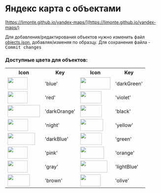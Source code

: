 # Яндекс карта с объектами

[https://limonte.github.io/yandex-maps/](https://limonte.github.io/yandex-maps/)

Для добавления/редактирования объектов нужно изменить файл [objects.json](../../edit/master/objects.json), добавляя/изменяя по образцу. Для сохранения файла - <kbd>Commit changes</kbd>

### Доступные цвета для объектов:

<table> <tbody>      <tr><th> <strong>Icon</strong> </th><th> <strong>Key</strong> </th><th> <strong>Icon</strong> </th><th> <strong>Key</strong> </th></tr>   <tr><td> <span class="b-img-container"><img alt="" src="https://yastatic.net/doccenter/images/tech-com/maps/doc/freeze/F7ApxxN2cPCmEzJ87AGBHw24m3s.png" width="65" height="39"></span> </td><td>'blue'</td><td> <span class="b-img-container"><img alt="" src="https://yastatic.net/doccenter/images/tech-com/maps/doc/freeze/kThhzjd7pIq7Gv02sIXeOkJyhRY.png" width="98" height="39"></span> </td><td>'darkGreen'</td></tr> <tr><td> <span class="b-img-container"><img alt="" src="https://yastatic.net/doccenter/images/tech-com/maps/doc/freeze/S6SPpC4NF3ikDBnIXipJvzylwp8.png" width="65" height="39"></span> </td><td>'red'</td><td> <span class="b-img-container"><img alt="" src="https://yastatic.net/doccenter/images/tech-com/maps/doc/freeze/QoFZAK7lmU97suavoFjwISKlmdc.png" width="69" height="39"></span> </td><td>'violet'</td></tr> <tr><td> <span class="b-img-container"><img alt="" src="https://yastatic.net/doccenter/images/tech-com/maps/doc/freeze/Bjm5q4sCqdBUpRCcEG1auIcAZhI.png" width="105" height="39"></span> </td><td>'darkOrange'</td><td> <span class="b-img-container"><img alt="" src="https://yastatic.net/doccenter/images/tech-com/maps/doc/freeze/RLw2SLJPvra8QmRqWeqpEYJU-wo.png" width="70" height="39"></span> </td><td>'black'</td></tr> <tr><td> <span class="b-img-container"><img alt="" src="https://yastatic.net/doccenter/images/tech-com/maps/doc/freeze/iveI4qLQs5Rqmy3yEGjxIx4ZxUQ.png" width="66" height="39"></span> </td><td>'night'</td><td> <span class="b-img-container"><img alt="" src="https://yastatic.net/doccenter/images/tech-com/maps/doc/freeze/mbb3ach3mFiaKMWcn5zexEzH4FY.png" width="74" height="39"></span> </td><td>'yellow'</td></tr> <tr><td> <span class="b-img-container"><img alt="" src="https://yastatic.net/doccenter/images/tech-com/maps/doc/freeze/csfbWM7w7hhhhMEpfED4mCmuoL0.png" width="89" height="39"></span> </td><td>'darkBlue'</td><td> <span class="b-img-container"><img alt="" src="https://yastatic.net/doccenter/images/tech-com/maps/doc/freeze/eRdzUA7zyypPbw3QjC5-HonE24Q.png" width="70" height="39"></span> </td><td>'green'</td></tr> <tr><td> <span class="b-img-container"><img alt="" src="https://yastatic.net/doccenter/images/tech-com/maps/doc/freeze/_KQp4XG5jApMmDTglb_z4oa_5g0.png" width="65" height="39"></span> </td><td>'pink'</td><td> <span class="b-img-container"><img alt="" src="https://yastatic.net/doccenter/images/tech-com/maps/doc/freeze/vQPvWeOkGDYzgg-6o7N0Qy7hg2U.png" width="77" height="39"></span> </td><td>'orange'</td></tr> <tr><td> <span class="b-img-container"><img alt="" src="https://yastatic.net/doccenter/images/tech-com/maps/doc/freeze/LLJ5FTs_4Cz2anzNPXeHi1MpvSQ.png" width="65" height="39"></span> </td><td>'gray'</td><td> <span class="b-img-container"><img alt="" src="https://yastatic.net/doccenter/images/tech-com/maps/doc/freeze/yALk1miTBGehwL_5oTS2xdHhehY.png" width="88" height="39"></span> </td><td>'lightBlue'</td></tr> <tr><td> <span class="b-img-container"><img alt="" src="https://yastatic.net/doccenter/images/tech-com/maps/doc/freeze/whuiKTsB_b74OeEVaJgizI7pNVc.png" width="72" height="39"></span> </td><td>'brown'</td><td> <span class="b-img-container"><img alt="" src="https://yastatic.net/doccenter/images/tech-com/maps/doc/freeze/HMlw6PZzr3Ghf8Sd94m6nh0LfPc.png" width="66" height="39"></span> </td><td>'olive'</td></tr>  </tbody> </table>

